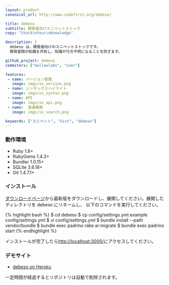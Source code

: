 ```yaml
---
layout: product
canonical_url: http://www.codefirst.org/debeso/

title: debeso
subtitle: 開発者向けスニペットストック
copy: "Stock\nYour\nKnowledge"

description: |
  debeso は、開発者向けのスニペットストックです。
  開発者間の知識を共有し、知識が行方不明になることを防ぎます。

github_project: debeso
commiters: ["mallowlabs", "suer"]

features:
 - name: バージョン管理
   image: imgs/ss_version.png
 - name: シンタックスハイライト
   image: imgs/ss_syntax.png
 - name: API
   image: imgs/ss_api.png
 - name:  高速検索
   image: imgs/ss_search.png

keywords: ["スニペット", "Gist", "debeso"]
---
```


### 動作環境

 * Ruby 1.8+
 * RubyGems 1.4.2+
 * Bundler 1.0.15+
 * SQLite 3.6.18+
 * Git 1.4.7.1+

### インストール

[ダウンロードページ](https://github.com/codefirst/debeso/tags)から最新版をダウンロードし、展開してください。展開したディレクトリを debeso にリネームし、 以下のコマンドを実行してください。

{% highlight bash %}
$ cd debeso
$ cp config/settings.yml.example config/settings.yml
$ vi config/settings.yml
$ bundle install --path vendor/bundle
$ bundle exec padrino rake ar:migrate
$ bundle exec padrino start
{% endhighlight %}

インストールが完了したら[http://localhost:3000/](http://localhost:3000/)にアクセスしてください。

### デモサイト

 * [debeso on Heroku](http://debeso.heroku.com/)

一定時間が経過するとリポジトリは自動で削除されます。
